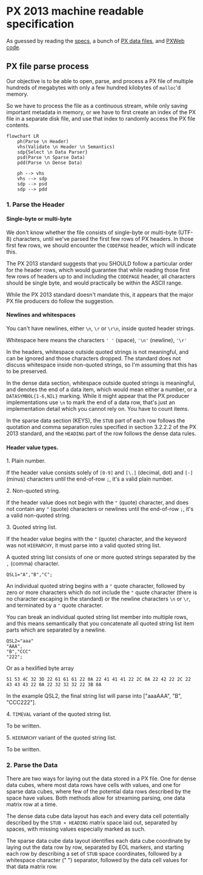 # PX 2013 machine readable specification

As guessed by reading 
the [specs](https://www.scb.se/globalassets/vara-tjanster/px-programmen/px-file_format_specification_2013.pdf),
a bunch of [PX data files](https://github.com/search?q=AXIS-VERSION+KEYS+extension%3Apx&type=Code),
and [PXWeb code](https://github.com/statisticssweden/PCAxis.Core/blob/master/PCAxis.Core/Parsers/PXFileParser.vb).

## PX file parse process

Our objective is to be able to open, parse, and process a PX file of multiple 
hundreds of megabytes with only a few hundred kilobytes of `malloc`'d memory.

So we have to process the file as a continuous stream, while only saving important 
metadata in memory, or we have to first create an index of the PX file in a 
separate disk file, and use that index to randomly access the PX file contents.

```mermaid
flowchart LR
    ph(Parse \n Header)
    vhs(Validate \n Header \n Semantics)
    sdp{Select \n Data Parser}
    psd(Parse \n Sparse Data)
    pdd(Parse \n Dense Data)

    ph --> vhs
    vhs --> sdp
    sdp --> psd
    sdp --> pdd
```

### 1. Parse the Header

#### Single-byte or multi-byte

We don't know whether the file consists of single-byte or multi-byte (UTF-8) characters,
until we've parsed the first few rows of PX headers. In those first few rows, we should
encounter the `CODEPAGE` header, which will indicate this. 

The PX 2013 standard suggests that you SHOULD follow a particular order for the header 
rows, which would guarantee that while reading those first few rows of headers up to 
and including the `CODEPAGE` header, all characters should be single byte, and would
practically be within the ASCII range.

While the PX 2013 standard doesn't mandate this, it appears that the major PX file
producers do follow the suggestion.

#### Newlines and whitespaces

You can't have newlines, either `\n`, `\r` or `\r\n`, inside quoted header strings.

Whitespace here means the characters `' '` (space), `'\n'` (newline), `'\r'`

In the headers, whitespace outside quoted strings is not meaningful,
and can be ignored and those characters dropped. The standard does not
discuss whitespace inside non-quoted strings, so I'm assuming that this
has to be preserved.

In the dense data section, whitespace outside quoted strings is meaningful,
and denotes the end of a data item, which would mean either a number, or a
`DATASYMBOL{1-6,NIL}` marking. While it might appear that the PX producer
implementations use `\n` to mark the end of a data row, that's just an
implementation detail which you cannot rely on. You have to count items.

In the sparse data section (KEYS), the `STUB` part of each row follows
the quotation and comma separation rules specified in section 3.2.2.2 of
the PX 2013 standard, and the `HEADING` part of the row follows the 
dense data rules.

#### Header value types.

1\. Plain number.

If the header value consists solely of `[0-9]` and `[\.]` (decimal, dot)
and `[-]` (minus) characters until the end-of-row `;`, it's a valid plain number.

2\. Non-quoted string.

If the header value does not begin with the `"` (quote) character,
and does not contain any `"` (quote) characters or newlines until
the end-of-row `;`, it's a valid non-quoted string.

3\. Quoted string list.

If the header value begins with the `"` (quote) character, and the
keyword was not `HIERARCHY`, it must parse into a valid quoted string list.

A quoted string list consists of one or more quoted strings separated
by the `,` (comma) character.

```text
QSL1="A","B","C";
```

An individual quoted string begins with a `"` quote character,
followed by zero or more characters which do not include the 
`"` quote character (there is no character escaping in the standard)
or the newline characters `\n` or `\r`, and terminated by a `"` quote
character.

You can break an individual quoted string list member into multiple rows,
and this means semantically that you concatenate all quoted string list
item parts which are separated by a newline.

```text
QSL2="aaa"
"AAA",
"B","CCC"
"222";
```

Or as a hexlified byte array

```
51 53 4C 32 3D 22 61 61 61 22 0A 22 41 41 41 22 2C 0A 22 42 22 2C 22 43 43 43 22 0A 22 32 32 32 22 3B 0A
```

In the example QSL2, the final string list will parse into ["aaaAAA", "B", "CCC222"].

4\. `TIMEVAL` variant of the quoted string list.

To be written.

5\. `HIERARCHY` variant of the quoted string list.

To be written.


### 2. Parse the Data

There are two ways for laying out the data stored in a PX file. One for dense 
data cubes, where most data rows have cells with values, and one for sparse 
data cubes, where few of the potential data rows described by the space have 
values. Both methods allow for streaming parsing, one data matrix row at a time.

The dense data cube data layout has each and every data cell potentially described 
by the `STUB × HEADING` matrix space laid out, separated by spaces, with missing 
values especially marked as such.

The sparse data cube data layout identifies each data cube coordinate by laying out
the data row by row, separated by EOL markers, and starting each row by describing 
a set of `STUB` space coordinates, followed by a whitespace character (" ") separator, 
followed by the data cell values for that data matrix row. 
